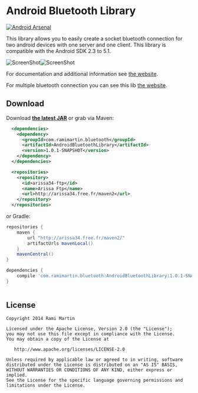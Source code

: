Android Bluetooth Library
=====================

[![Android Arsenal](https://img.shields.io/badge/Android%20Arsenal-Android%20Bluetooth%20Library-green.svg?style=flat)](https://android-arsenal.com/details/1/689)

This library allows you to easily create a socket bluetooth connection for two android devices with one server and one client. This library is compatible with the Android SDK 2.3 to 5.1.

![ScreenShot](http://arissa34.github.io/Android-Bluetooth-Library/images/nexus_client.png)![ScreenShot](http://arissa34.github.io/Android-Bluetooth-Library/images/nexus_server.png)


For documentation and additional information see [the website][1].

For multiple bluetooth connection you can see this lib [the website][2].

Download
--------
Download __[the latest JAR][3]__  or grab via Maven:
```xml
  <dependencies>
    <dependency>
      <groupId>com.ramimartin.bluetooth</groupId>
      <artifactId>AndroidBluetoothLibrary</artifactId>
      <version>1.0.1-SNAPSHOT</version>
    </dependency>
  </dependencies>

  <repositories>
    <repository>
      <id>arissa34-ftp</id>
      <name>Arissa Ftp</name>
      <url>http://arissa34.free.fr/maven2</url>
    </repository>
  </repositories>
```
or Gradle:
```groovy
repositories {
    maven {
        url "http://arissa34.free.fr/maven2/"
        artifactUrls mavenLocal()
    }
    mavenCentral()
}

dependencies {
    compile 'com.ramimartin.bluetooth:AndroidBluetoothLibrary:1.0.1-SNAPSHOT'
}
    
```
License
-------

    Copyright 2014 Rami Martin

    Licensed under the Apache License, Version 2.0 (the "License");
    you may not use this file except in compliance with the License.
    You may obtain a copy of the License at

       http://www.apache.org/licenses/LICENSE-2.0

    Unless required by applicable law or agreed to in writing, software
    distributed under the License is distributed on an "AS IS" BASIS,
    WITHOUT WARRANTIES OR CONDITIONS OF ANY KIND, either express or implied.
    See the License for the specific language governing permissions and
    limitations under the License.
    
[1]: http://arissa34.github.io/Android-Bluetooth-Library/
[2]: http://arissa34.github.io/Android-Multi-Bluetooth-Library/
[3]: http://arissa34.free.fr/maven2/com/ramimartin/bluetooth/AndroidBluetoothLibrary/1.0.1-SNAPSHOT/AndroidBluetoothLibrary-1.0.1-20140503.130306-1.jar
